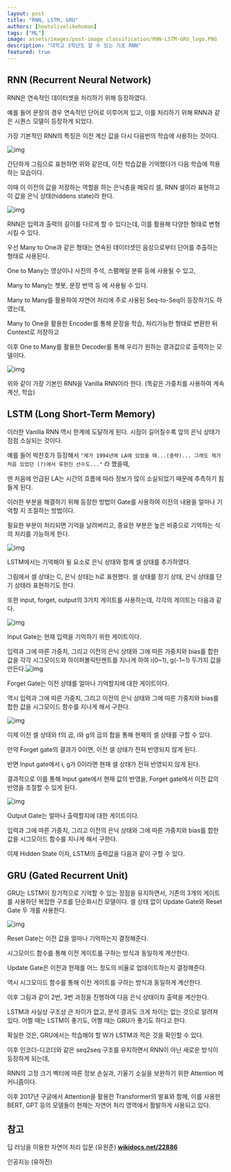 ```yaml
---
layout: post
title: "RNN, LSTM, GRU"
authors: [howtolivelikehuman]
tags: ["ML"]
image: assets/images/post-image_classification/RNN-LSTM-GRU_logo.PNG
description: "대학교 3학년도 알 수 있는 기초 RNN"
featured: true
---
```


## RNN (Recurrent Neural Network)

RNN은 연속적인 데이터셋을 처리하기 위해 등장하였다.

예를 들어 문장의 경우 연속적인 단어로 이루어져 있고, 이를 처리하기 위해 RNN과 같은 시퀀스 모델이 등장하게 되었다.

가장 기본적인 RNN의 특징은 이전 계산 값을 다시 다음번의 학습에 사용하는 것이다.

![img](https://blog.kakaocdn.net/dn/cxgFVV/btqVkL8W2iv/zKKKNqSWqoWpWtiUtRYVJ1/img.png)

간단하게 그림으로 표현하면 위와 같은데, 이전 학습값을 기억했다가 다음 학습에 적용하는 모습이다.

이때 이 이전의 값을 저장하는 역할을 하는 은닉층을 메모리 셀, RNN 셀이라 표현하고 이 값을 은닉 상태(hiddens state)라 한다.

![img](https://blog.kakaocdn.net/dn/bAv7Et/btqVh7j8W7g/zNroYDs5CftzhMYQDSQ1U0/img.png)

RNN은 입력과 출력의 길이를 다르게 할 수 있다는데, 이를 활용해 다양한 형태로 변형시킬 수 있다.

우선 Many to One과 같은 형태는 연속된 데이터셋인 음성으로부터 단어를 추출하는 형태로 사용된다.

One to Many는 영상이나 사진의 주석, 스팸메일 분류 등에 사용될 수 있고,

Many to Many는 챗봇, 문장 번역 등 에 사용될 수 있다.

Many to Many를 활용하여 자연어 처리에 주로 사용된 Seq-to-Seq이 등장하기도 하였는데,

Many to One을 활용한 Encoder를 통해 문장을 학습, 처리가능한 형태로 변환한 뒤 Context로 저장하고

이후 One to Many를 활용한 Decoder를 통해 우리가 원하는 결과값으로 출력하는 모델이다.

![img](https://blog.kakaocdn.net/dn/tCYlX/btqVta0QDIt/PfaL57LdW4cF7qHkVVsvbK/img.png)

위와 같이 가장 기본인 RNN을 Vanilla RNN이라 한다. (똑같은 가중치를 사용하여 계속 계산, 학습)

## LSTM (Long Short-Term Memory)

이러한 Vanilla RNN 역시 한계에 도달하게 된다. 시점이 길어질수록 앞의 은닉 상태가 점점 소실되는 것이다.

예를 들어 박찬호가 등장해서 `"제가 1994년에 LA에 있었을 때...(중략)... 그래도 제가 처음 있었던 (?)에서 류현진 선수도..."` 라 했을때,

맨 처음에 언급된 LA는 시간의 흐름에 따라 정보가 많이 소실되었기 때문에 추측하기 힘들게 된다.

이러한 부분을 해결하기 위해 등장한 방법이 Gate를 사용하여 이전의 내용을 얼마나 기억할 지 조절하는 방법이다.

필요한 부분이 처리되면 기억을 날려버리고, 중요한 부분은 높은 비중으로 기억하는 식의 처리를 가능하게 한다.

![img](https://blog.kakaocdn.net/dn/sSCH5/btqVtbFqP6q/HFsSv3X6bQhL89tJ3hhrw1/img.png)

LSTM에서는 기억해야 될 요소로 은닉 상태와 함께 셀 상태를 추가하였다.

그림에서 셀 상태는 C, 은닉 상태는 h로 표현했다. 셀 상태를 장기 상태, 은닉 상태를 단기 상태라 표현하기도 한다.

또한 input, forget, output의 3가지 게이트를 사용하는데, 각각의 게이트는 다음과 같다.

![img](https://blog.kakaocdn.net/dn/cj8jZy/btqVh8wu5BX/cm6Mn94bfldeb7jwX9RbK0/img.png)

Input Gate는 현재 입력을 기억하기 위한 게이트이다.

입력과 그에 따른 가중치, 그리고 이전의 은닉 상태와 그에 따른 가중치와 bias를 합한 값을 각각 시그모이드와 하이퍼볼릭탄젠트를 지나게 하여 i(0~1), g(-1~1) 두가지 값을 만든다.![img](https://blog.kakaocdn.net/dn/Rej8h/btqVsxBZ46l/RK5zyEglcRKemZbV2I9Hv0/img.png)

Forget Gate는 이전 상태를 얼마나 기억할지에 대한 게이트이다.

역시 입력과 그에 따른 가중치, 그리고 이전의 은닉 상태와 그에 따른 가중치와 bias를 합한 값을 시그모이드 함수를 지나게 해서 구한다.

![img](https://blog.kakaocdn.net/dn/dgfI55/btqVkK9X2W3/EdmovO3QkBkqF6mkg7SvvK/img.png)

이제 이전 셀 상태와 f의 곱, i와 g의 곱의 합을 통해 현재의 셀 상태를 구할 수 있다.

만약 Forget gate의 결과가 0이면, 이전 셀 상태가 전혀 반영되지 않게 된다.

반면 Input gate에서 i, g가 0이라면 현재 셀 상태가 전혀 반영되지 않게 된다.

결과적으로 이를 통해 Input gate에서 현재 값의 반영을, Forget gate에서 이전 값의 반영을 조절할 수 있게 된다.

![img](https://blog.kakaocdn.net/dn/blTuXX/btqVugsZFTN/PNczCGShTAjQkO6KHFwYs0/img.png)

Output Gate는 얼마나 출력할지에 대한 게이트이다.

입력과 그에 따른 가중치, 그리고 이전의 은닉 상태와 그에 따른 가중치와 bias를 합한 값을 시그모이드 함수를 지나게 해서 구한다.

이제 Hidden State 이자, LSTM의 출력값을 다음과 같이 구할 수 있다.

## GRU (Gated Recurrent Unit)

GRU는 LSTM이 장기적으로 기억할 수 있는 장점을 유지하면서, 기존의 3개의 게이트를 사용하던 복잡한 구조를 단순화시킨 모델이다. 셀 상태 없이 Update Gate와 Reset Gate 두 개를 사용한다.

![img](https://blog.kakaocdn.net/dn/bWCKwf/btqVugsZCuX/GrMlo2zBia3lXkLMjk3iZk/img.png)

Reset Gate는 이전 값을 얼마나 기억하는지 결정해준다.

시그모이드 함수를 통해 이전 게이트를 구하는 방식과 동일하게 계산한다.

Update Gate은 이전과 현재를 어느 정도의 비율로 업데이트하는지 결정해준다.

역시 시그모이드 함수를 통해 이전 게이트를 구하는 방식과 동일하게 계산한다.

이후 그림과 같이 2번, 3번 과정을 진행하여 다음 은닉 상태이자 출력을 계산한다.

LSTM과 사실상 구조상 큰 차이가 없고, 분석 결과도 크게 차이는 없는 것으로 알려져 있다. 어쩔 때는 LSTM이 좋기도, 어쩔 때는 GRU가 좋기도 하다고 한다.

확실한 것은, GRU에서는 학습해야 할 W가 LSTM과 적은 것을 확인할 수 있다.

이후 인코더-디코더와 같은 seq2seq 구조를 유지하면서 RNN이 아닌 새로운 방식이 등장하게 되는데,

RNN의 고정 크기 벡터에 따른 정보 손실과, 기울기 소실을 보완하기 위한 Attention 메커니즘이다.

이후 2017년 구글에서 Attention을 활용한 Transformer의 발표와 함께, 이를 사용한 BERT, GPT 등의 모델들이 현재는 자연어 처리 영역에서 활발하게 사용되고 있다.

## 참고

딥 러닝을 이용한 자연어 처리 입문 (유원준) **[wikidocs.net/22886](https://wikidocs.net/22886)**

인공지능 (유하진)
